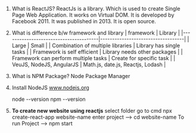 1. What is ReactJS?
   ReactJs is a library.
   Which is used to create Single Page Web Application.
   It works on Virtual DOM.
   It is developed by Facebook 2011.
   It was published in 2013.
   It is open source.

2. What is difference b/w framework and library
   | framework | Library |
   |---------------------------------------|-----------------------------------|
   | Large | Small |
   | Combination of multiple libraries | Library has single tasks |
   | Framework is self efficient | Library needs other packages |
   | Framework can perform multiple tasks | Create for specific task |
   | VeuJS, NodeJS, AngularJS | Math.js, date.js, Reactjs, Lodash |

3. What is NPM Package?
   Node Package Manager

4. Install NodeJS
   www.nodejs.org

   node --version
   npm --version

5. **To create new website using reactjs**
   select folder
   go to cmd
   npx create-react-app website-name
   enter project --> cd website-name
   To run Project --> npm start
